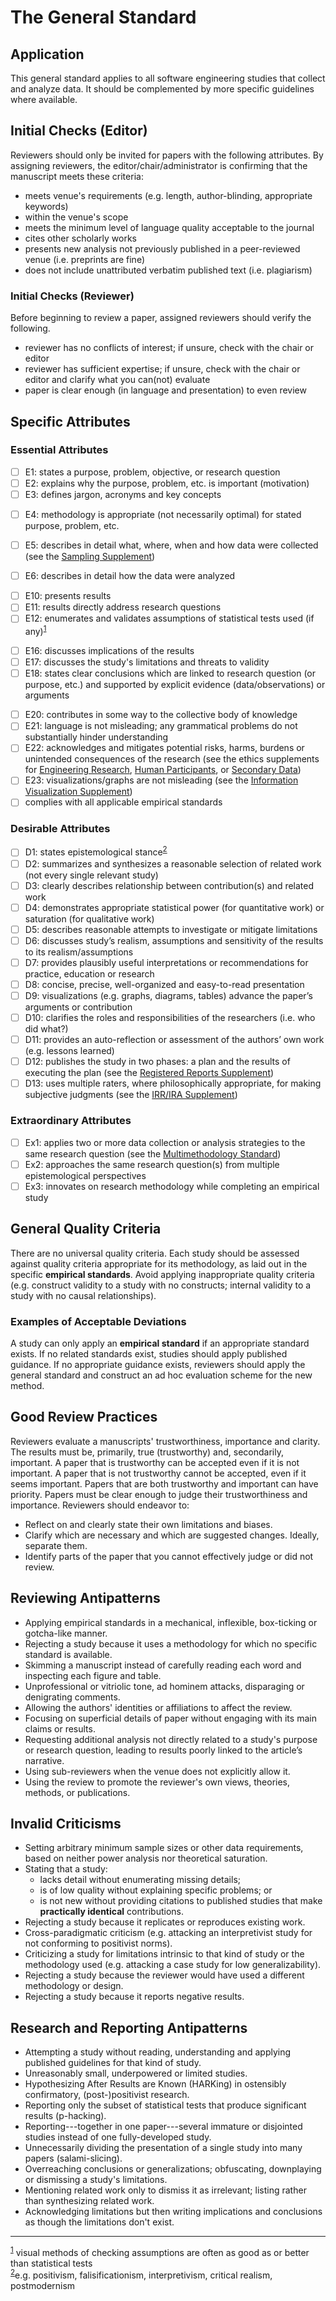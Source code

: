 # The General Standard 

<standard name="General Standard2">

## Application 

This general standard applies to all software engineering studies that
collect and analyze data. It should be complemented by more specific
guidelines where available.

## Initial Checks (Editor) 

Reviewers should only be invited for papers with the following
attributes. By assigning reviewers, the editor/chair/administrator is
confirming that the manuscript meets these criteria:
-   meets venue's requirements (e.g. length, author-blinding,
    appropriate keywords)
-   within the venue's scope
-   meets the minimum level of language quality acceptable to the
    journal
-   cites other scholarly works
-   presents new analysis not previously published in a peer-reviewed
    venue (i.e. preprints are fine)
-   does not include unattributed verbatim published text (i.e.
    plagiarism)

### Initial Checks (Reviewer)

Before beginning to review a paper, assigned reviewers should verify the
following.
-   reviewer has no conflicts of interest; if unsure, check with the
    chair or editor
-   reviewer has sufficient expertise; if unsure, check with the chair
    or editor and clarify what you can(not) evaluate
-   paper is clear enough (in language and presentation) to even review

## Specific Attributes 

### Essential Attributes 

<checklist name="Essential"> 

<intro>    
    
- [ ]	E1: states a purpose, problem, objective, or research question  
- [ ]	E2: explains why the purpose, problem, etc. is important (motivation)  
- [ ]	E3: defines jargon, acronyms and key concepts  

<method>
    
- [ ]	E4: methodology is appropriate (not necessarily optimal) for stated purpose, problem, etc.
- [ ]	E5: describes in detail what, where, when and how data were collected (see the [Sampling Supplement](https://github.com/acmsigsoft/EmpiricalStandards/blob/master/Supplements/Sampling.md))
- [ ]	E6: describes in detail how the data were analyzed


<results>
    
- [ ]	E10: presents results
- [ ]	E11: results directly address research questions
- [ ]	E12: enumerates and validates assumptions of statistical tests used (if any)<sup>[1](#myfootnote1)</sup>

<discussion>
    
- [ ]	E16: discusses implications of the results
- [ ]	E17: discusses the study's limitations and threats to validity
- [ ]   E18: states clear conclusions which are linked to research question (or purpose, etc.) and supported by explicit evidence (data/observations) or arguments

<other> 
    
- [ ]	E20: contributes in some way to the collective body of knowledge <!-- (see Replications Supplement) -->
- [ ]	E21: language is not misleading; any grammatical problems do not substantially hinder understanding
- [ ]	E22: acknowledges and mitigates potential risks, harms, burdens or unintended consequences of the research (see the ethics supplements for [Engineering Research](https://github.com/acmsigsoft/EmpiricalStandards/blob/master/Supplements/EthicsEngineering.md), [Human Participants](https://github.com/acmsigsoft/EmpiricalStandards/blob/master/Supplements/EthicsHumanParticipants.md), or [Secondary Data](https://github.com/acmsigsoft/EmpiricalStandards/blob/master/Supplements/EthicsSecondaryData.md))
- [ ]	E23: visualizations/graphs are not misleading (see the [Information Visualization Supplement](https://github.com/acmsigsoft/EmpiricalStandards/blob/master/Supplements/InformationVisualization.md))
- [ ]	complies with all applicable empirical standards

</checklist>
     
### Desirable Attributes

<checklist name="Desirable">

- [ ]	D1: states epistemological stance<sup>[2](#myfootnote2)</sup>
- [ ]	D2: summarizes and synthesizes a reasonable selection of related work (not every single relevant study)
- [ ]	D3: clearly describes relationship between contribution(s) and related work
- [ ]	D4: demonstrates appropriate statistical power (for quantitative work) or saturation (for qualitative work)
- [ ]	D5: describes reasonable attempts to investigate or mitigate limitations
- [ ]	D6: discusses study’s realism, assumptions and sensitivity of the results to its realism/assumptions
- [ ]	D7: provides plausibly useful interpretations or recommendations for practice, education or research
- [ ]	D8: concise, precise, well-organized and easy-to-read presentation
- [ ]	D9: visualizations (e.g. graphs, diagrams, tables) advance the paper’s arguments or contribution
- [ ]	D10: clarifies the roles and responsibilities of the researchers (i.e. who did what?)
- [ ]	D11: provides an auto-reflection or assessment of the authors’ own work (e.g. lessons learned)
- [ ]   D12: publishes the study in two phases: a plan and the results of executing the plan (see the [Registered Reports Supplement](https://github.com/acmsigsoft/EmpiricalStandards/tree/master/Supplements)) 
- [ ]	D13: uses multiple raters, where philosophically appropriate, for making subjective judgments (see the [IRR/IRA Supplement](https://github.com/acmsigsoft/EmpiricalStandards/blob/master/Supplements/InterRaterReliabilityAndAgreement.md))

</checklist>
     
### Extraordinary Attributes 	
<checklist name="Extraordinary">

- [ ]	Ex1: applies two or more data collection or analysis strategies to the same research question (see the [Multimethodology Standard](https://github.com/acmsigsoft/EmpiricalStandards/blob/master/docs/MixedMethods.md))
- [ ]	Ex2: approaches the same research question(s) from multiple epistemological perspectives
- [ ]	Ex3: innovates on research methodology while completing an empirical study

</checklist>

## General Quality Criteria 

There are no universal quality criteria. Each study should be assessed
against quality criteria appropriate for its methodology, as laid out in
the specific **empirical standards**. Avoid applying inappropriate
quality criteria (e.g. construct validity to a study with no constructs;
internal validity to a study with no causal relationships).

### Examples of Acceptable Deviations 

A study can only apply an **empirical standard** if an appropriate
standard exists. If no related standards exist, studies should apply
published guidance. If no appropriate guidance exists, reviewers should
apply the general standard and construct an ad hoc evaluation scheme for
the new method.

## Good Review Practices 

Reviewers evaluate a manuscripts' trustworthiness, importance and
clarity. The results must be, primarily, true (trustworthy) and,
secondarily, important. A paper that is trustworthy can be accepted even
if it is not important. A paper that is not trustworthy cannot be
accepted, even if it seems important. Papers that are both trustworthy
and important can have priority. Papers must be clear enough to judge
their trustworthiness and importance. Reviewers should endeavor to:
-   Reflect on and clearly state their own limitations and biases.
-   Clarify which are necessary and which are suggested changes.
    Ideally, separate them.
-   Identify parts of the paper that you cannot effectively judge or did
    not review.

## Reviewing Antipatterns
-   Applying empirical standards in a mechanical, inflexible, box-ticking or gotcha-like manner.
-   Rejecting a study because it uses a methodology for which no specific standard is available.
-   Skimming a manuscript instead of carefully reading each word and inspecting each figure and table.
-   Unprofessional or vitriolic tone, ad hominem attacks, disparaging or denigrating comments.
-   Allowing the authors' identities or affiliations to affect the review.
-   Focusing on superficial details of paper without engaging with its main claims or results.
-   Requesting additional analysis not directly related to a study's purpose or research question, 
    leading to results poorly linked to the article’s narrative.
-   Using sub-reviewers when the venue does not explicitly allow it.
-   Using the review to promote the reviewer's own views, theories, methods, or publications.

## Invalid Criticisms
-   Setting arbitrary minimum sample sizes or other data requirements, based on neither power analysis nor theoretical saturation.
-   Stating that a study: 
    - lacks detail without enumerating missing details;  
    - is of low quality without explaining specific problems; or  
    - is not new without providing citations to published studies that make **practically identical** contributions.  
-   Rejecting a study because it replicates or reproduces existing work. <!--(see Replications Supplement)-->
-   Cross-paradigmatic criticism (e.g. attacking an interpretivist study for not conforming to positivist norms).
-   Criticizing a study for limitations intrinsic to that kind of study or the methodology used (e.g. attacking a case study for low generalizability).
-   Rejecting a study because the reviewer would have used a different methodology or design.
-   Rejecting a study because it reports negative results.
    
## Research and Reporting Antipatterns
-   Attempting a study without reading, understanding and applying published guidelines for that kind of study.
-   Unreasonably small, underpowered or limited studies.
-   Hypothesizing After Results are Known (HARKing) in ostensibly confirmatory, (post-)positivist research.
-   Reporting only the subset of statistical tests that produce significant results (p-hacking).
-   Reporting---together in one paper---several immature or disjointed studies instead of one fully-developed study.
-   Unnecessarily dividing the presentation of a single study into many papers (salami-slicing).
-   Overreaching conclusions or generalizations; obfuscating, downplaying or dismissing a study's limitations.
-   Mentioning related work only to dismiss it as irrelevant; listing rather than synthesizing related work.
-   Acknowledging limitations but then writing implications and conclusions as though the limitations don't exist.

---    
<footnote><sup>[1](#myfootnote1)</sup> visual methods of checking assumptions are often as good as or better than statistical tests</footnote><br>
<footnote><sup>[2](#myfootnote2)</sup>e.g. positivism, falisificationism, interpretivism, critical realism, postmodernism</footnote><br>
</standard>
    
